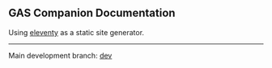 ## GAS Companion Documentation

Using [eleventy](https://www.11ty.dev/) as a static site generator.

---

Main development branch: [dev](https://github.com/GASCompanion/GASCompanion-Documentation/tree/dev)
